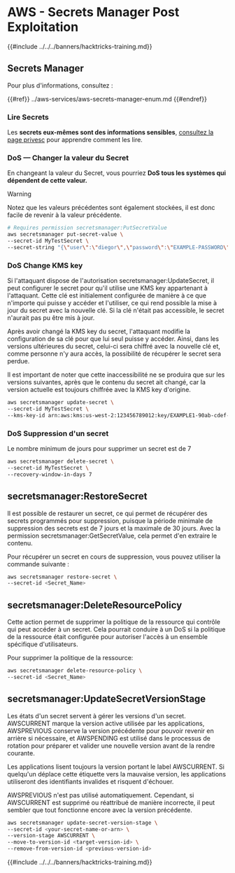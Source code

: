 # AWS - Secrets Manager Post Exploitation

{{#include ../../../banners/hacktricks-training.md}}

## Secrets Manager

Pour plus d'informations, consultez :

{{#ref}}
../aws-services/aws-secrets-manager-enum.md
{{#endref}}

### Lire Secrets

Les **secrets eux-mêmes sont des informations sensibles**, [consultez la page privesc](../aws-privilege-escalation/aws-secrets-manager-privesc.md) pour apprendre comment les lire.

### DoS — Changer la valeur du Secret

En changeant la valeur du Secret, vous pourriez **DoS tous les systèmes qui dépendent de cette valeur.**

> [!WARNING]
> Notez que les valeurs précédentes sont également stockées, il est donc facile de revenir à la valeur précédente.
```bash
# Requires permission secretsmanager:PutSecretValue
aws secretsmanager put-secret-value \
--secret-id MyTestSecret \
--secret-string "{\"user\":\"diegor\",\"password\":\"EXAMPLE-PASSWORD\"}"
```
### DoS Change KMS key

Si l'attaquant dispose de l'autorisation secretsmanager:UpdateSecret, il peut configurer le secret pour qu'il utilise une KMS key appartenant à l'attaquant. Cette clé est initialement configurée de manière à ce que n'importe qui puisse y accéder et l'utiliser, ce qui rend possible la mise à jour du secret avec la nouvelle clé. Si la clé n'était pas accessible, le secret n'aurait pas pu être mis à jour.

Après avoir changé la KMS key du secret, l'attaquant modifie la configuration de sa clé pour que lui seul puisse y accéder. Ainsi, dans les versions ultérieures du secret, celui-ci sera chiffré avec la nouvelle clé et, comme personne n'y aura accès, la possibilité de récupérer le secret sera perdue.

Il est important de noter que cette inaccessibilité ne se produira que sur les versions suivantes, après que le contenu du secret ait changé, car la version actuelle est toujours chiffrée avec la KMS key d'origine.
```bash
aws secretsmanager update-secret \
--secret-id MyTestSecret \
--kms-key-id arn:aws:kms:us-west-2:123456789012:key/EXAMPLE1-90ab-cdef-fedc-ba987EXAMPLE
```
### DoS Suppression d'un secret

Le nombre minimum de jours pour supprimer un secret est de 7
```bash
aws secretsmanager delete-secret \
--secret-id MyTestSecret \
--recovery-window-in-days 7
```
## secretsmanager:RestoreSecret

Il est possible de restaurer un secret, ce qui permet de récupérer des secrets programmés pour suppression, puisque la période minimale de suppression des secrets est de 7 jours et la maximale de 30 jours. Avec la permission secretsmanager:GetSecretValue, cela permet d'en extraire le contenu.

Pour récupérer un secret en cours de suppression, vous pouvez utiliser la commande suivante :
```bash
aws secretsmanager restore-secret \
--secret-id <Secret_Name>
```
## secretsmanager:DeleteResourcePolicy

Cette action permet de supprimer la politique de la ressource qui contrôle qui peut accéder à un secret. Cela pourrait conduire à un DoS si la politique de la ressource était configurée pour autoriser l'accès à un ensemble spécifique d'utilisateurs.

Pour supprimer la politique de la ressource:
```bash
aws secretsmanager delete-resource-policy \
--secret-id <Secret_Name>
```
## secretsmanager:UpdateSecretVersionStage

Les états d'un secret servent à gérer les versions d'un secret. AWSCURRENT marque la version active utilisée par les applications, AWSPREVIOUS conserve la version précédente pour pouvoir revenir en arrière si nécessaire, et AWSPENDING est utilisé dans le processus de rotation pour préparer et valider une nouvelle version avant de la rendre courante.

Les applications lisent toujours la version portant le label AWSCURRENT. Si quelqu'un déplace cette étiquette vers la mauvaise version, les applications utiliseront des identifiants invalides et risquent d'échouer.

AWSPREVIOUS n'est pas utilisé automatiquement. Cependant, si AWSCURRENT est supprimé ou réattribué de manière incorrecte, il peut sembler que tout fonctionne encore avec la version précédente.
```bash
aws secretsmanager update-secret-version-stage \
--secret-id <your-secret-name-or-arn> \
--version-stage AWSCURRENT \
--move-to-version-id <target-version-id> \
--remove-from-version-id <previous-version-id>
```
{{#include ../../../banners/hacktricks-training.md}}
